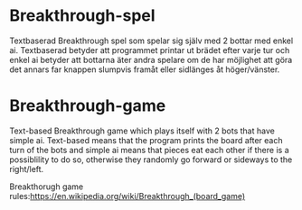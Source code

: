 # Breakthrough-spel
Textbaserad Breakthrough spel som spelar sig själv med 2 bottar med enkel ai. 
Textbaserad betyder att programmet printar ut brädet efter varje tur och enkel ai betyder att bottarna äter andra spelare om de har
möjlighet att göra det annars far knappen slumpvis framåt eller sidlänges åt höger/vänster.

# Breakthrough-game
Text-based Breakthrough game which plays itself with 2 bots that have simple ai.
Text-based means that the program prints the board after each turn of the bots and simple ai means that pieces eat each other if 
there is a possiblility to do so, otherwise they randomly go forward or sideways to the right/left.

Breakthorugh game rules:https://en.wikipedia.org/wiki/Breakthrough_(board_game)
